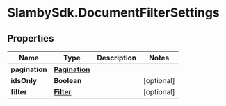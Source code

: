 # SlambySdk.DocumentFilterSettings

## Properties
Name | Type | Description | Notes
------------ | ------------- | ------------- | -------------
**pagination** | [**Pagination**](Pagination.md) |  | 
**idsOnly** | **Boolean** |  | [optional] 
**filter** | [**Filter**](Filter.md) |  | [optional] 



